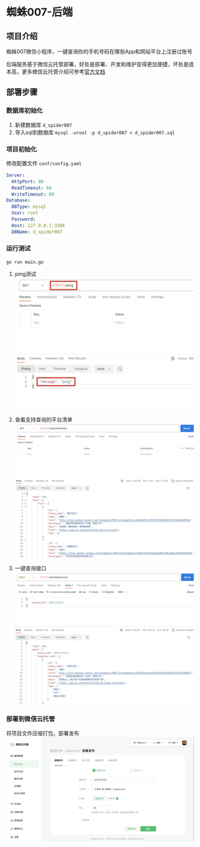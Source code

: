 # 蜘蛛007-后端

## 项目介绍

蜘蛛007微信小程序，一键查询你的手机号码在哪些App和网站平台上注册过账号

后端服务基于微信云托管部署，好处是部署、开发和维护变得更加便捷，坏处是成本高，更多微信云托管介绍可参考[官方文档](https://developers.weixin.qq.com/miniprogram/dev/wxcloudrun/src/basic/intro.html)

## 部署步骤

### 数据库初始化

1. 新建数据库 `d_spider007`
2. 导入sql到数据库 `mysql -uroot -p d_spider007 < d_spider007.sql`

### 项目初始化

修改配置文件 `conf/config.yaml`

```yaml
Server:
  HttpPort: 80
  ReadTimeout: 60
  WriteTimeout: 60
Database:
  DBType: mysql
  User: root
  Password:
  Host: 127.0.0.1:3306
  DBName: d_spider007
```

### 运行测试

`go run main.go`

1. ping测试
   ![ping](example/ping.jpg)

2. 查看支持查询的平台清单
   ![platform](example/platform.jpg)

3. 一键查询接口
   ![scan](example/scan.jpg)

### 部署到微信云托管

将项目文件压缩打包，部署发布
![deploy](example/deploy.jpg)